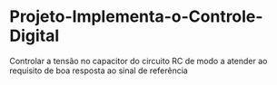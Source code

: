 # Projeto-Implementa-o-Controle-Digital
Controlar a tensão no capacitor do circuito RC de modo a atender ao requisito de boa resposta ao sinal de referência
